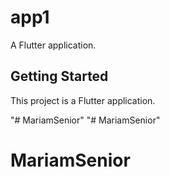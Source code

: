 # app1

A Flutter application.

## Getting Started

This project is a Flutter application.

"# MariamSenior" 
"# MariamSenior" 
# MariamSenior
